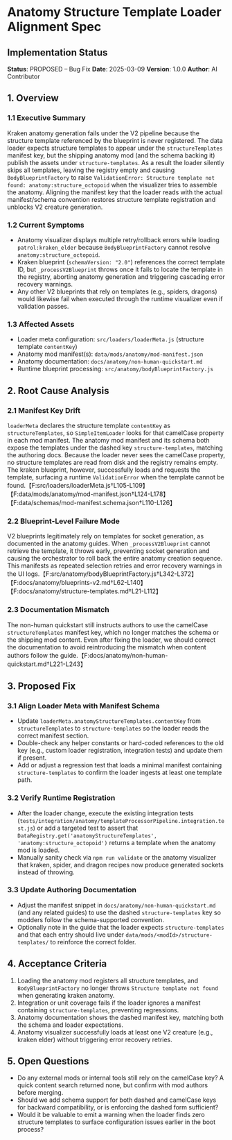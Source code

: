 # Anatomy Structure Template Loader Alignment Spec

## Implementation Status

**Status**: PROPOSED – Bug Fix
**Date**: 2025-03-09
**Version**: 1.0.0
**Author**: AI Contributor

## 1. Overview

### 1.1 Executive Summary

Kraken anatomy generation fails under the V2 pipeline because the structure template referenced by the blueprint is never registered. The data loader expects structure templates to appear under the `structureTemplates` manifest key, but the shipping anatomy mod (and the schema backing it) publish the assets under `structure-templates`. As a result the loader silently skips all templates, leaving the registry empty and causing `BodyBlueprintFactory` to raise `ValidationError: Structure template not found: anatomy:structure_octopoid` when the visualizer tries to assemble the anatomy. Aligning the manifest key that the loader reads with the actual manifest/schema convention restores structure template registration and unblocks V2 creature generation.

### 1.2 Current Symptoms

- Anatomy visualizer displays multiple retry/rollback errors while loading `patrol:kraken_elder` because `BodyBlueprintFactory` cannot resolve `anatomy:structure_octopoid`.
- Kraken blueprint (`schemaVersion: "2.0"`) references the correct template ID, but `_processV2Blueprint` throws once it fails to locate the template in the registry, aborting anatomy generation and triggering cascading error recovery warnings.
- Any other V2 blueprints that rely on templates (e.g., spiders, dragons) would likewise fail when executed through the runtime visualizer even if validation passes.

### 1.3 Affected Assets

- Loader meta configuration: `src/loaders/loaderMeta.js` (structure template `contentKey`)
- Anatomy mod manifest(s): `data/mods/anatomy/mod-manifest.json`
- Anatomy documentation: `docs/anatomy/non-human-quickstart.md`
- Runtime blueprint processing: `src/anatomy/bodyBlueprintFactory.js`

## 2. Root Cause Analysis

### 2.1 Manifest Key Drift

`loaderMeta` declares the structure template `contentKey` as `structureTemplates`, so `SimpleItemLoader` looks for that camelCase property in each mod manifest. The anatomy mod manifest and its schema both expose the templates under the dashed key `structure-templates`, matching the authoring docs. Because the loader never sees the camelCase property, no structure templates are read from disk and the registry remains empty. The kraken blueprint, however, successfully loads and requests the template, surfacing a runtime `ValidationError` when the template cannot be found.【F:src/loaders/loaderMeta.js†L105-L109】【F:data/mods/anatomy/mod-manifest.json†L124-L178】【F:data/schemas/mod-manifest.schema.json†L110-L126】

### 2.2 Blueprint-Level Failure Mode

V2 blueprints legitimately rely on templates for socket generation, as documented in the anatomy guides. When `_processV2Blueprint` cannot retrieve the template, it throws early, preventing socket generation and causing the orchestrator to roll back the entire anatomy creation sequence. This manifests as repeated selection retries and error recovery warnings in the UI logs.【F:src/anatomy/bodyBlueprintFactory.js†L342-L372】【F:docs/anatomy/blueprints-v2.md†L62-L140】【F:docs/anatomy/structure-templates.md†L21-L112】

### 2.3 Documentation Mismatch

The non-human quickstart still instructs authors to use the camelCase `structureTemplates` manifest key, which no longer matches the schema or the shipping mod content. Even after fixing the loader, we should correct the documentation to avoid reintroducing the mismatch when content authors follow the guide.【F:docs/anatomy/non-human-quickstart.md†L221-L243】

## 3. Proposed Fix

### 3.1 Align Loader Meta with Manifest Schema

- Update `loaderMeta.anatomyStructureTemplates.contentKey` from `structureTemplates` to `structure-templates` so the loader reads the correct manifest section.
- Double-check any helper constants or hard-coded references to the old key (e.g., custom loader registration, integration tests) and update them if present.
- Add or adjust a regression test that loads a minimal manifest containing `structure-templates` to confirm the loader ingests at least one template path.

### 3.2 Verify Runtime Registration

- After the loader change, execute the existing integration tests (`tests/integration/anatomy/templateProcessorPipeline.integration.test.js`) or add a targeted test to assert that `DataRegistry.get('anatomyStructureTemplates', 'anatomy:structure_octopoid')` returns a template when the anatomy mod is loaded.
- Manually sanity check via `npm run validate` or the anatomy visualizer that kraken, spider, and dragon recipes now produce generated sockets instead of throwing.

### 3.3 Update Authoring Documentation

- Adjust the manifest snippet in `docs/anatomy/non-human-quickstart.md` (and any related guides) to use the dashed `structure-templates` key so modders follow the schema-supported convention.
- Optionally note in the guide that the loader expects `structure-templates` and that each entry should live under `data/mods/<modId>/structure-templates/` to reinforce the correct folder.

## 4. Acceptance Criteria

1. Loading the anatomy mod registers all structure templates, and `BodyBlueprintFactory` no longer throws `Structure template not found` when generating kraken anatomy.
2. Integration or unit coverage fails if the loader ignores a manifest containing `structure-templates`, preventing regressions.
3. Anatomy documentation shows the dashed manifest key, matching both the schema and loader expectations.
4. Anatomy visualizer successfully loads at least one V2 creature (e.g., kraken elder) without triggering error recovery retries.

## 5. Open Questions

- Do any external mods or internal tools still rely on the camelCase key? A quick content search returned none, but confirm with mod authors before merging.
- Should we add schema support for both dashed and camelCase keys for backward compatibility, or is enforcing the dashed form sufficient?
- Would it be valuable to emit a warning when the loader finds zero structure templates to surface configuration issues earlier in the boot process?

